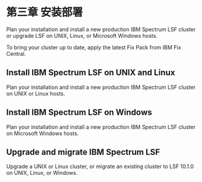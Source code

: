 # 第三章 安装部署

Plan your installation and install a new production IBM Spectrum LSF cluster or upgrade LSF on UNIX, Linux, or Microsoft Windows hosts.

To bring your cluster up to date, apply the latest Fix Pack from IBM Fix Central.

## Install IBM Spectrum LSF on UNIX and Linux
Plan your installation and install a new production IBM Spectrum LSF cluster on UNIX or Linux hosts.
## Install IBM Spectrum LSF on Windows
Plan your installation and install a new production IBM Spectrum LSF cluster on Microsoft Windows hosts.
## Upgrade and migrate IBM Spectrum LSF
Upgrade a UNIX or Linux cluster, or migrate an existing cluster to LSF 10.1.0 on UNIX, Linux, or Windows.